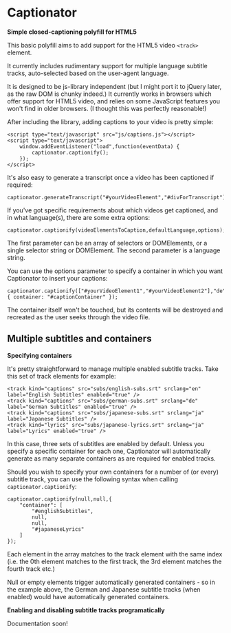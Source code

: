 Captionator
===========

**Simple closed-captioning polyfill for HTML5**

This basic polyfill aims to add support for the HTML5 video `<track>` element.

It currently includes rudimentary support for multiple language subtitle tracks,
auto-selected based on the user-agent language.

It is designed to be js-library independent (but I might port it to jQuery later,
as the raw DOM is chunky indeed.) It currently works in browsers which offer support
for HTML5 video, and relies on some JavaScript features you won't find in older
browsers. (I thought this was perfectly reasonable!)
  
After including the library, adding captions to your video is pretty simple:

	<script type="text/javascript" src="js/captions.js"></script>
	<script type="text/javascript">
		window.addEventListener("load",function(eventData) {
			captionator.captionify();
		});
	</script>

It's also easy to generate a transcript once a video has been captioned if required:

	captionator.generateTranscript("#yourVideoElement","#divForTranscript");

If you've got specific requirements about which videos get captioned, and in what
language(s), there are some extra options:

	captionator.captionify(videoElementsToCaption,defaultLanguage,options);

The first parameter can be an array of selectors or DOMElements, or a single selector
string or DOMElement. The second parameter is a language string.

You can use the options parameter to specify a container in which you want Captionator to insert your captions:

	captionator.captionify(["#yourVideoElement1","#yourVideoElement2"],"de",{ container: "#captionContainer" });

The container itself won't be touched, but its contents will be destroyed and recreated
as the user seeks through the video file.

Multiple subtitles and containers
---------------------------------

**Specifying containers**

It's pretty straightforward to manage multiple enabled subtitle tracks. Take this set of track elements
for example:

	<track kind="captions" src="subs/english-subs.srt" srclang="en" label="English Subtitles" enabled="true" />
	<track kind="captions" src="subs/german-subs.srt" srclang="de" label="German Subtitles" enabled="true" />
	<track kind="captions" src="subs/japanese-subs.srt" srclang="ja" label="Japanese Subtitles" />
	<track kind="lyrics" src="subs/japanese-lyrics.srt" srclang="ja" label="Lyrics" enabled="true" />
	
In this case, three sets of subtitles are enabled by default. Unless you specify a specific container for each one,
Captionator will automatically generate as many separate containers as are required for enabled tracks.

Should you wish to specify your own containers for a number of (or every) subtitle track, you can use the following syntax
when calling `captionator.captionify`:

	captionator.captionify(null,null,{
		"container": [
			"#englishSubtitles",
			null,
			null,
			"#japaneseLyrics"
		]
	});

Each element in the array matches to the track element with the same index (i.e. the 0th element matches to the first track,
the 3rd element matches the fourth track etc.)

Null or empty elements trigger automatically generated containers - so in the example above, the German and Japanese subtitle
tracks (when enabled) would have automatically generated containers.

**Enabling and disabling subtitle tracks programatically**

Documentation soon!